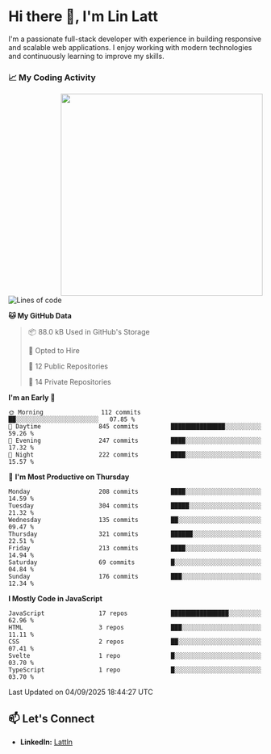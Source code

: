 # Hi there 👋, I'm Lin Latt

I'm a passionate full-stack developer with experience in building responsive and scalable web applications. I enjoy working with modern technologies and continuously learning to improve my skills.

### 📈 My Coding Activity 
<img src="https://github.com/user-attachments/assets/6cec4854-3eec-4600-9120-9be1d3cb2bfe"  width="400px" align="right">

<!--START_SECTION:waka-->
![Lines of code](https://img.shields.io/badge/From%20Hello%20World%20I%27ve%20Written-549.7%20thousand%20lines%20of%20code-blue)

**🐱 My GitHub Data** 

> 📦 88.0 kB Used in GitHub's Storage 
 > 
> 💼 Opted to Hire
 > 
> 📜 12 Public Repositories 
 > 
> 🔑 14 Private Repositories 
 > 
**I'm an Early 🐤** 

```text
🌞 Morning                112 commits         ██░░░░░░░░░░░░░░░░░░░░░░░   07.85 % 
🌆 Daytime                845 commits         ███████████████░░░░░░░░░░   59.26 % 
🌃 Evening                247 commits         ████░░░░░░░░░░░░░░░░░░░░░   17.32 % 
🌙 Night                  222 commits         ████░░░░░░░░░░░░░░░░░░░░░   15.57 % 
```
📅 **I'm Most Productive on Thursday** 

```text
Monday                   208 commits         ████░░░░░░░░░░░░░░░░░░░░░   14.59 % 
Tuesday                  304 commits         █████░░░░░░░░░░░░░░░░░░░░   21.32 % 
Wednesday                135 commits         ██░░░░░░░░░░░░░░░░░░░░░░░   09.47 % 
Thursday                 321 commits         ██████░░░░░░░░░░░░░░░░░░░   22.51 % 
Friday                   213 commits         ████░░░░░░░░░░░░░░░░░░░░░   14.94 % 
Saturday                 69 commits          █░░░░░░░░░░░░░░░░░░░░░░░░   04.84 % 
Sunday                   176 commits         ███░░░░░░░░░░░░░░░░░░░░░░   12.34 % 
```


**I Mostly Code in JavaScript** 

```text
JavaScript               17 repos            ████████████████░░░░░░░░░   62.96 % 
HTML                     3 repos             ███░░░░░░░░░░░░░░░░░░░░░░   11.11 % 
CSS                      2 repos             ██░░░░░░░░░░░░░░░░░░░░░░░   07.41 % 
Svelte                   1 repo              █░░░░░░░░░░░░░░░░░░░░░░░░   03.70 % 
TypeScript               1 repo              █░░░░░░░░░░░░░░░░░░░░░░░░   03.70 % 
```




 Last Updated on 04/09/2025 18:44:27 UTC
<!--END_SECTION:waka-->

## 📫 Let's Connect

- **LinkedIn:** [Lattln](https://linkedin.com/in/lin-latt)
<!-- - **Portfolio:** [Your Portfolio](https://yourportfolio.com) -->
